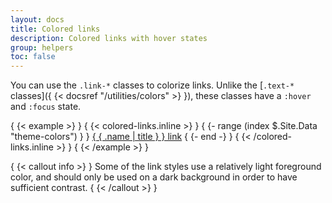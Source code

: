 ```yaml
---
layout: docs
title: Colored links
description: Colored links with hover states
group: helpers
toc: false
---
```


You can use the `.link-*` classes to colorize links. Unlike the [`.text-*` classes]({ {< docsref "/utilities/colors" >} }), these classes have a `:hover` and `:focus` state.

{ {< example >} }
{ {< colored-links.inline >} }
{ {- range (index $.Site.Data "theme-colors") } }
<a href="#" class="link-{ { .name } }">{ { .name | title } } link</a>
{ {- end -} }
{ {< /colored-links.inline >} }
{ {< /example >} }

{ {< callout info >} }
Some of the link styles use a relatively light foreground color, and should only be used on a dark background in order to have sufficient contrast.
{ {< /callout >} }
